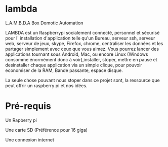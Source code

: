 # lambda

L.A.M.B.D.A
Box Domotic Automation

LAMBDA est un Raspberrypi socialement connecté, personnel et sécurisé pour l' installation d'application telle qu'un Bureau, serveur ssh, serveur web, serveur de jeux, skype, Firefox, chrome, centraliser les données et les partager simplement avec ceux que vous aimez. Vous pourrez lancer des applications tournant sous Android, Mac, ou encore Linux (Windows consomme énormément donc à voir),installer, stoper, mettre en pause et desinstaller chaque application via un simple clique, pour pouvoir economiser de la RAM, Bande passante, espace disque.

La seule chose pouvant nous stoper dans ce projet sont, la ressource que peut offrir un raspberry pi et nos idées.

# Pré-requis

Un Rapberry pi

Une carte SD (Préférence pour 16 giga)

Une connexion internet

